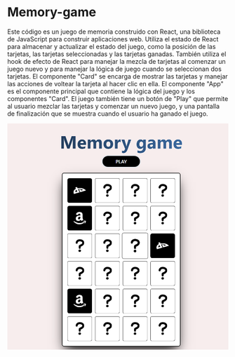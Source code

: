 # Memory-game

Este código es un juego de memoria construido con React, una biblioteca de JavaScript para construir aplicaciones web. Utiliza el estado de React para almacenar y actualizar el estado del juego, como la posición de las tarjetas, las tarjetas seleccionadas y las tarjetas ganadas. También utiliza el hook de efecto de React para manejar la mezcla de tarjetas al comenzar un juego nuevo y para manejar la lógica de juego cuando se seleccionan dos tarjetas. El componente "Card" se encarga de mostrar las tarjetas y manejar las acciones de voltear la tarjeta al hacer clic en ella. El componente "App" es el componente principal que contiene la lógica del juego y los componentes "Card". El juego también tiene un botón de "Play" que permite al usuario mezclar las tarjetas y comenzar un nuevo juego, y una pantalla de finalización que se muestra cuando el usuario ha ganado el juego.

![memory game](src/images/memory-game.png)
